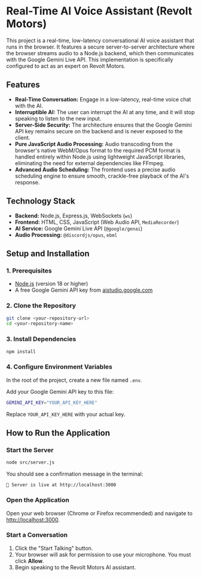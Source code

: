 # Real-Time AI Voice Assistant (Revolt Motors)

This project is a real-time, low-latency conversational AI voice assistant that runs in the browser. It features a secure server-to-server architecture where the browser streams audio to a Node.js backend, which then communicates with the Google Gemini Live API. This implementation is specifically configured to act as an expert on Revolt Motors.

## Features

- **Real-Time Conversation:** Engage in a low-latency, real-time voice chat with the AI.
- **Interruptible AI:** The user can interrupt the AI at any time, and it will stop speaking to listen to the new input.
- **Server-Side Security:** The architecture ensures that the Google Gemini API key remains secure on the backend and is never exposed to the client.
- **Pure JavaScript Audio Processing:** Audio transcoding from the browser's native WebM/Opus format to the required PCM format is handled entirely within Node.js using lightweight JavaScript libraries, eliminating the need for external dependencies like FFmpeg.
- **Advanced Audio Scheduling:** The frontend uses a precise audio scheduling engine to ensure smooth, crackle-free playback of the AI's response.

## Technology Stack

- **Backend:** Node.js, Express.js, WebSockets (`ws`)
- **Frontend:** HTML, CSS, JavaScript (Web Audio API, `MediaRecorder`)
- **AI Service:** Google Gemini Live API (`@google/genai`)
- **Audio Processing:** `@discordjs/opus`, `ebml`

## Setup and Installation

### 1. Prerequisites

- [Node.js](https://nodejs.org/) (version 18 or higher)
- A free Google Gemini API key from [aistudio.google.com](https://aistudio.google.com/)

### 2. Clone the Repository

```bash
git clone <your-repository-url>
cd <your-repository-name>
```

### 3. Install Dependencies

```bash
npm install
```

### 4. Configure Environment Variables

In the root of the project, create a new file named `.env`.

Add your Google Gemini API key to this file:

```bash
GEMINI_API_KEY="YOUR_API_KEY_HERE"
```

Replace `YOUR_API_KEY_HERE` with your actual key.

## How to Run the Application

### Start the Server

```bash
node src/server.js
```

You should see a confirmation message in the terminal:
```
🚀 Server is live at http://localhost:3000
```

### Open the Application

Open your web browser (Chrome or Firefox recommended) and navigate to [http://localhost:3000](http://localhost:3000).

### Start a Conversation

1. Click the "Start Talking" button.  
2. Your browser will ask for permission to use your microphone. You must click **Allow**.  
3. Begin speaking to the Revolt Motors AI assistant.
